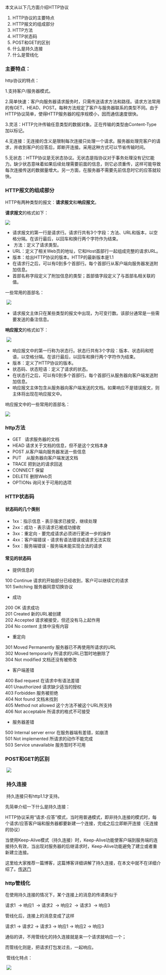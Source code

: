 本文从以下几方面介绍HTTP协议

1.  HTTP协议的主要特点
2.  HTTP报文的组成部分
3.  HTTP方法
4.  HTTP状态码
5.  POST和GET的区别
6.  什么是持久连接
7.  什么是管线化

### 主要特点：

http协议的特点：

1.支持客户/服务器模式。

2.简单快速：客户向服务器请求服务时，只需传送请求方法和路径。请求方法常用的有GET、HEAD、POST。每种方法规定了客户与服务器联系的类型不同。由于HTTP协议简单，使得HTTP服务器的程序规模小，因而通信速度很快。

3.灵活：HTTP允许传输任意类型的数据对象。正在传输的类型由Content-Type加以标记。

4.无连接：无连接的含义是限制每次连接只处理一个请求。服务器处理完客户的请求，并收到客户的应答后，即断开连接。采用这种方式可以节省传输时间。

5.无状态：HTTP协议是无状态协议。无状态是指协议对于事务处理没有记忆能力。缺少状态意味着如果后续处理需要前面的信息，则它必须重传，这样可能导致每次连接传送的数据量增大。另一方面，在服务器不需要先前信息时它的应答就较快。

### HTTP报文的组成部分

HTTP有两种类型的报文：**请求报文**和**响应报文**。

**请求报文**的格式如下：

![](https://images2018.cnblogs.com/blog/1265396/201711/1265396-20171124082413953-476245072.png)

-   请求报文的第一行是请求行。请求行共有3个字段：方法、URL和版本，以空格分隔。在该行最后，以回车和换行两个字符作为结束。
-    方法：定义了请求类型。
-   URL：定义了相关Web页的地址，它和Host首部行一起组成完整的请求URL。
-   版本：给出HTTP协议的版本。HTTP的最新版本是1.1
-   在请求行之后，可以有0到多个首部行。每个首部行从客户端向服务器发送附加信息。
-   首部名称字段定义了附加信息的类型；首部值字段定义了与首部名相关联的值。

一些常用的首部名：

 ![](https://images2018.cnblogs.com/blog/1265396/201711/1265396-20171124082844281-1778196734.png)

-   请求报文主体只在某些类型的报文中出现，为可变行数。该部分通常是一些需要发送的备注信息。

**响应报文**的格式如下：

 ![](https://images2018.cnblogs.com/blog/1265396/201711/1265396-20171124083220484-524798095.png)

-   响应报文中的第一行称为状态行。状态行共有3个字段：版本、状态码和短语，以空格分隔。在该行最后，以回车和换行两个字符作为结束。
-   版本：定义了HTTP协议的版本。
-   状态码、状态短语：定义了请求的状态。
-   在状态行之后，可以有0到多个首部行。每个首部行从服务器向客户端发送附加信息。
-   响应报文主体包含从服务器向客户端发送的文档。如果响应不是错误报文，则主体将出现在响应报文中。

响应报文中的一些常用的首部名：

![](https://images2018.cnblogs.com/blog/1265396/201711/1265396-20171124083407750-2029902698.png)

### http方法

-   GET   请求服务器的文档
-   HEAD 请求关于文档的信息，但不是这个文档本身
-   POST 从客户端向服务器发送一些信息
-   PUT    从服务器向客户端发送文档
-   TRACE 把到达的请求回送
-   CONNECT 保留
-   DELETE 删除Web页
-   OPTIONs 询问关于可用的选项

### HTTP状态码

#### 状态码的几个类别

-   1xx：指示信息 - 表示强求已接受，继续处理
-   2xx：成功 - 表示请求已被成功接收
-   3xx：重定向 - 要完成请求必须进行更进一步的操作
-   4xx：客户端错误 - 请求有语法错误或请求无法实现
-   5xx：服务端错误 - 服务端未能实现合法的请求

#### 常见的状态码

-   提供信息的

100 Continue 请求的开始部分已经收到，客户可以继续它的请求  
101 Switching 服务器同意切换协议

-   成功

200 OK 请求成功  
201 Created 新的URL被创建  
202 Accepted 请求被接受，但还没有马上起作用  
204 No content 主体中没有内容

-   重定向

301 Moved Permanently 服务器已不再使用所请求的URL  
302 Moved temporarily 所请求的URL已暂时地删除了  
304 Not modified 文档还没有被修改

-   客户端差错

400 Bad request 在请求中有语法差错  
401 Unauthorized 请求缺少适当的授权  
403 Forbidden 服务被拒绝  
404 Not found 文档未找到  
405 Method not allowed 这个方法不被这个URL所支持  
406 Not acceptable 所请求的格式不可接受

-   服务器差错

500 Internal server error 在服务器端有差错，如崩溃  
501 Not implemented 所请求的动作不能完成  
503 Service unavailable 服务暂时不可用

### POST和GET的区别

 ![](https://images2018.cnblogs.com/blog/1265396/201711/1265396-20171124085007578-1799083245.png)

###  持久连接

 持久连接只有http1.1才支持。

先简单介绍一下什么是持久连接：

HTTP协议采用“请求-应答”模式，当时用普通模式，即非持久连接的模式时，每个请求/应答客户端和服务器都要新建一个连接，完成之后立即断开连接（无连接的协议）

当使用Keep-Alive模式（持久连接）时，Keep-Alive功能使客户端到服务端的连接持久有效，当出现对服务器的后继请求时，Keep-Alive功能避免了建立或者重新建立连接。

这里给大家推荐一篇博客，这篇博客详细讲解了持久连接，在本文中就不在详细介绍了。[传送门](https://www.cnblogs.com/icelin/p/3974935.html)

### http管线化

在使用持久连接的情况下，某个连接上的消息的传递类似于

请求1  -> 响应1  -> 请求2  -> 响应2  -> 请求3  -> 响应3

管线化后，连接上的消息变成了这样

请求1 -> 请求2 -> 请求3 -> 响应1 -> 响应2 -> 响应3 

通俗的讲，不用管线化的持久连接就是来一个请求就响应一个；

而管线化则是，把请求打包发过去，一起响应。

 管线化特点：

 ![](https://images2018.cnblogs.com/blog/1265396/201711/1265396-20171124090631531-458658964.png)